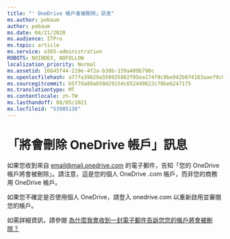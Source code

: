```yaml
---
title: "' OneDrive 帳戶會被刪除」訊息"
ms.author: pebaum
author: pebaum
ms.date: 04/21/2020
ms.audience: ITPro
ms.topic: article
ms.service: o365-administration
ROBOTS: NOINDEX, NOFOLLOW
localization_priority: Normal
ms.assetid: 16645f44-219e-4f2a-b30b-159a409b790c
ms.openlocfilehash: a77fa39829a550935882f05ea174f9c9be942b074183aaef9c0e464c94cfb4ba
ms.sourcegitcommit: b5f7da89a650d2915dc652449623c78be6247175
ms.translationtype: MT
ms.contentlocale: zh-TW
ms.lasthandoff: 08/05/2021
ms.locfileid: "53985136"
---
```

# <a name="onedrive-account-will-be-deleted-message"></a>「將會刪除 OneDrive 帳戶」訊息

如果您收到來自 email@mail.onedrive.com 的電子郵件，告知「您的 OneDrive 帳戶將會被刪除」。請注意，這是您的個人 OneDrive .com 帳戶，而非您的商務用 OneDrive 帳戶。 
  
如果您不確定是否使用個人 OneDrive，請登入 onedrive.com 以重新啟用並審閱您的帳戶。
  
如需詳細資訊，請參閱 [為什麼我會收到一封電子郵件告訴您您的帳戶將會被刪除？](https://go.microsoft.com/fwlink/?linkid=2036151&amp;clcid=0x409)
  

